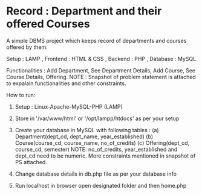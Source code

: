 # Record : Department and their offered Courses

A simple DBMS project which keeps record of departments and courses offered by them.

Setup : LAMP , Frontend : HTML & CSS , Backend : PHP , Database : MySQL

Functionalities :
Add Department, See Department Details, Add Course, See Course Details, Offering.
NOTE : Snapshot of problem statement is attached to expalain functionalities and other constraints.



How to run:
1) Setup : Linux-Apache-MySQL-PHP (LAMP)
    
2) Store in '/var/www/html' or '/opt/lampp/htdocs' as per your setup
    
3) Create your database in MySQL with following tables :
   (a) Department(dept_cd, dept_name, year_established)
   (b) Course(course_cd, course_name, no_of_credits)
   (c) Offering(dept_cd, course_cd, semester)
   NOTE: no_of_credits, year_established and dept_cd need to be numeric. More constraints mentioned in snapshot of PS attached.

4) Change database details in db.php file as per your database info
    
5) Run localhost in browser open designated folder and then home.php
